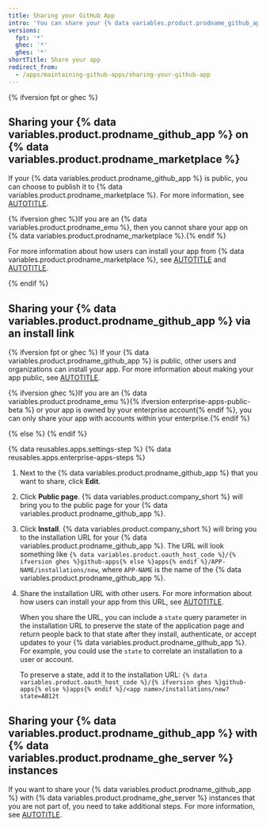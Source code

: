 ```yaml
---
title: Sharing your GitHub App
intro: 'You can share your {% data variables.product.prodname_github_app %} with other users.'
versions:
  fpt: '*'
  ghec: '*'
  ghes: '*'
shortTitle: Share your app
redirect_from:
  - /apps/maintaining-github-apps/sharing-your-github-app
---
```


{% ifversion fpt or ghec %}

## Sharing your {% data variables.product.prodname_github_app %} on {% data variables.product.prodname_marketplace %}

If your {% data variables.product.prodname_github_app %} is public, you can choose to publish it to {% data variables.product.prodname_marketplace %}. For more information, see [AUTOTITLE](/apps/publishing-apps-to-github-marketplace/github-marketplace-overview/about-github-marketplace).

{% ifversion ghec %}If you are an {% data variables.product.prodname_emu %}, then you cannot share your app on {% data variables.product.prodname_marketplace %}.{% endif %}

For more information about how users can install your app from {% data variables.product.prodname_marketplace %}, see [AUTOTITLE](/apps/using-github-apps/installing-a-github-app-from-github-marketplace-for-your-organizations) and [AUTOTITLE](/apps/using-github-apps/installing-a-github-app-from-github-marketplace-for-your-personal-account).

{% endif %}

## Sharing your {% data variables.product.prodname_github_app %} via an install link

{% ifversion fpt or ghec %}
If your {% data variables.product.prodname_github_app %} is public, other users and organizations can install your app. For more information about making your app public, see [AUTOTITLE](/apps/creating-github-apps/setting-up-a-github-app/making-a-github-app-public-or-private).

{% ifversion ghec %}If you are an {% data variables.product.prodname_emu %}{% ifversion enterprise-apps-public-beta %} or your app is owned by your enterprise account{% endif %}, you can only share your app with accounts within your enterprise.{% endif %}

{% else %}
{% endif %}

{% data reusables.apps.settings-step %}
{% data reusables.apps.enterprise-apps-steps %}
1. Next to the {% data variables.product.prodname_github_app %} that you want to share, click **Edit**.
1. Click **Public page**. {% data variables.product.company_short %} will bring you to the public page for your {% data variables.product.prodname_github_app %}.
1. Click **Install**. {% data variables.product.company_short %} will bring you to the installation URL for your {% data variables.product.prodname_github_app %}. The URL will look something like `{% data variables.product.oauth_host_code %}/{% ifversion ghes %}github-apps{% else %}apps{% endif %}/APP-NAME/installations/new`, where `APP-NAME` is the name of the {% data variables.product.prodname_github_app %}.
1. Share the installation URL with other users. For more information about how users can install your app from this URL, see [AUTOTITLE](/apps/using-github-apps/installing-a-github-app-from-a-third-party).

   When you share the URL, you can include a `state` query parameter in the installation URL to preserve the state of the application page and return people back to that state after they install, authenticate, or accept updates to your {% data variables.product.prodname_github_app %}. For example, you could use the `state` to correlate an installation to a user or account.

   To preserve a state, add it to the installation URL: `{% data variables.product.oauth_host_code %}/{% ifversion ghes %}github-apps{% else %}apps{% endif %}/<app name>/installations/new?state=AB12t`

## Sharing your {% data variables.product.prodname_github_app %} with {% data variables.product.prodname_ghe_server %} instances

If you want to share your {% data variables.product.prodname_github_app %} with {% data variables.product.prodname_ghe_server %} instances that you are not part of, you need to take additional steps. For more information, see [AUTOTITLE](/apps/creating-github-apps/setting-up-a-github-app/making-your-github-app-available-for-github-enterprise-server).
